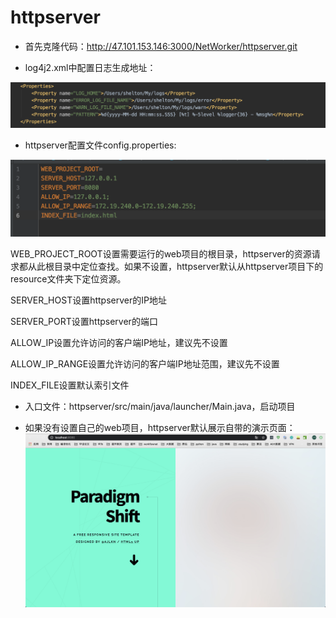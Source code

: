 # httpserver

- 首先克隆代码：http://47.101.153.146:3000/NetWorker/httpserver.git

- log4j2.xml中配置日志生成地址：

![1](./resource/1.png)

- httpserver配置文件config.properties:

![2](./resource/2.png)

WEB_PROJECT_ROOT设置需要运行的web项目的根目录，httpserver的资源请求都从此根目录中定位查找。如果不设置，httpserver默认从httpserver项目下的resource文件夹下定位资源。

SERVER_HOST设置httpserver的IP地址

SERVER_PORT设置httpserver的端口

ALLOW_IP设置允许访问的客户端IP地址，建议先不设置

ALLOW_IP_RANGE设置允许访问的客户端IP地址范围，建议先不设置

INDEX_FILE设置默认索引文件

- 入口文件：httpserver/src/main/java/launcher/Main.java，启动项目

- 如果没有设置自己的web项目，httpserver默认展示自带的演示页面：![3](./resource/3.png)
